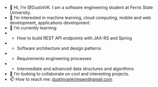 - 👋 Hi, I’m @DustinVK. I am a software engineering student at Ferris State University. 
- 👀 I’m interested in machine learning, cloud computing, mobile and web development, applications development. 
- 🌱 I’m currently learning: 
- * How to build REST API endpoints with JAX-RS and Spring
- * Software architecture and design patterns
- * Requirements engineering processes 
- * Intermediate and advanced data structures and algorithms 
- 💞️ I’m looking to collaborate on cool and interesting projects.
- 📫 How to reach me: dustinvankrimpen@gmail.com

<!---
DustinVK/DustinVK is a ✨ special ✨ repository because its `README.md` (this file) appears on your GitHub profile.
You can click the Preview link to take a look at your changes.
--->
